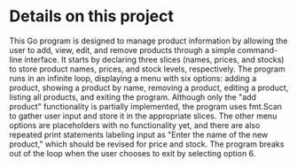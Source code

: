 # Details on this project
This Go program is designed to manage product information by allowing the user to add, view, edit, and remove products through a simple command-line interface. 
It starts by declaring three slices (names, prices, and stocks) to store product names, prices, and stock levels, respectively. 
The program runs in an infinite loop, displaying a menu with six options: adding a product, showing a product by name, removing a product, editing a product, listing all products, and exiting the program. 
Although only the "add product" functionality is partially implemented, the program uses fmt.Scan to gather user input and store it in the appropriate slices. 
The other menu options are placeholders with no functionality yet, and there are also repeated print statements labeling input as "Enter the name of the new product," which should be revised for price and stock. The program breaks out of the loop when the user chooses to exit by selecting option 6.
